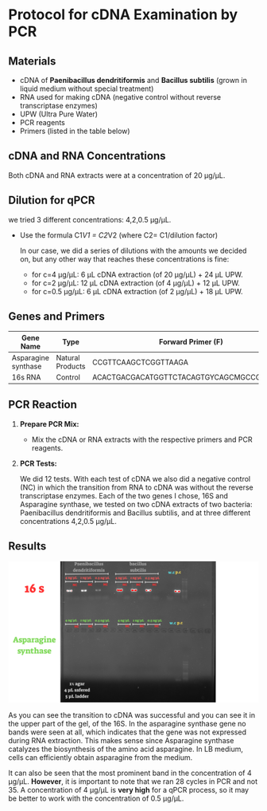 # Protocol for cDNA Examination by PCR

## Materials
- cDNA of **Paenibacillus dendritiformis** and **Bacillus subtilis** (grown in liquid medium without special treatment)
- RNA used for making cDNA (negative control without reverse transcriptase enzymes)
- UPW (Ultra Pure Water)
- PCR reagents
- Primers (listed in the table below)

## cDNA and RNA Concentrations
Both cDNA and RNA extracts were at a concentration of 20 µg/µL.

## Dilution for qPCR
we tried 3 different concentrations: 4,2,0.5 µg/µL.
- Use the formula  C1*V1 = C2*V2 (where C2= C1/dilution factor)

  In our case, we did a series of dilutions with the amounts we decided on, but any other way that reaches these concentrations is fine:
  - for c=4 µg/µL: 6 µL cDNA extraction (of 20 µg/µL) + 24 µL UPW.
  - for c=2 µg/µL: 12 µL cDNA extraction (of 4 µg/µL) + 12 µL UPW.
  - for c=0.5 µg/µL: 6 µL cDNA extraction (of 2 µg/µL) + 18 µL UPW.

  

## Genes and Primers

| Gene Name           | Type             | Forward Primer (F)        | Reverse Primer (R)          |
|---------------------|------------------|---------------------------|-----------------------------|
| Asparagine synthase | Natural Products | CCGTTCAAGCTCGGTTAAGA       | GAGGCTTGTTGTTGGCTTTC         |
| 16s RNA             | Control          | ACACTGACGACATGGTTCTACAGTGYCAGCMGCCGCGGTAA       | TACGGTAGCAGAGACTTGGTCTCCGYCAATTYMTTTRAGTTT-        |


## PCR Reaction
1. **Prepare PCR Mix:**
   - Mix the cDNA or RNA extracts with the respective primers and PCR reagents.

2. **PCR Tests:**

   We did 12 tests. With each test of cDNA we also did a negative control (NC) in which the transition from RNA to cDNA was without the reverse transcriptase enzymes. Each of the two genes I chose, 16S and Asparagine synthase, we tested on two cDNA extracts of two bacteria: Paenibacillus dendritiformis and Bacillus subtilis, and at three different concentrations 4,2,0.5 µg/µL.
## Results
![results](../images/cdna%20validation.png)

As you can see the transition to cDNA was successful and you can see it in the upper part of the gel, of the 16S. In the asparagine synthase gene no bands were seen at all, which indicates that the gene was not expressed during RNA extraction. This makes sense since Asparagine synthase catalyzes the biosynthesis of the amino acid asparagine. In LB medium, cells can efficiently obtain asparagine from the medium.

It can also be seen that the most prominent band in the concentration of 4  µg/µL. **However**, it is important to note that we ran 28 cycles in PCR and not 35. A concentration of 4 µg/µL is **very high** for a qPCR process, so it may be better to work with the concentration of 0.5 µg/µL.

